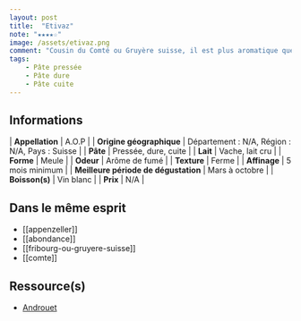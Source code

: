 ```yaml
---
layout: post
title:  "Etivaz"
note: "★★★★☆"
image: /assets/etivaz.png
comment: "Cousin du Comté ou Gruyère suisse, il est plus aromatique que la concurrence."
tags: 
    - Pâte pressée
    - Pâte dure
    - Pâte cuite
---
```


## Informations

| **Appellation** | A.O.P |
| **Origine géographique** | Département : N/A, Région : N/A, Pays : Suisse   |
| **Pâte** | Pressée, dure, cuite |
| **Lait** | Vache, lait cru |
| **Forme** | Meule |
| **Odeur** | Arôme de fumé |
| **Texture** | Ferme |
| **Affinage** | 5 mois minimum |
| **Meilleure période de dégustation** | Mars à octobre |
| **Boisson(s)** | Vin blanc |
| **Prix** | N/A |

## Dans le même esprit
* [[appenzeller]]
* [[abondance]]
* [[fribourg-ou-gruyere-suisse]]
* [[comte]]

## Ressource(s)
* [Androuet](https://androuet.com/Etivaz-705.html)